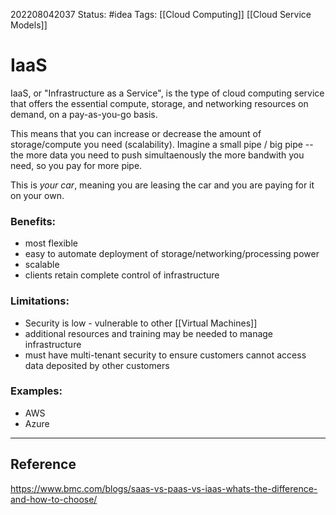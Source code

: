 202208042037
Status: #idea
Tags: [[Cloud Computing]] [[Cloud Service Models]]

# IaaS
IaaS, or "Infrastructure as a Service", is the type of cloud computing service that offers the essential compute, storage, and networking resources on demand, on a pay-as-you-go basis. 

This means that you can increase or decrease the amount of storage/compute you need (scalability). Imagine a small pipe / big pipe -- the more data you need to push simultaenously the more bandwith you need, so you pay for more pipe.

This is *your car*, meaning you are leasing the car and you are paying for it on your own. 

### Benefits:
- most flexible
- easy to automate deployment of storage/networking/processing power
- scalable
- clients retain complete control of infrastructure

### Limitations:
- Security is low - vulnerable to other [[Virtual Machines]]
- additional resources and training may be needed to manage infrastructure
- must have multi-tenant security to ensure customers cannot access data deposited by other customers

### Examples:
- AWS
- Azure

---


## Reference
https://www.bmc.com/blogs/saas-vs-paas-vs-iaas-whats-the-difference-and-how-to-choose/